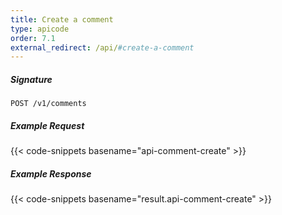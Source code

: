 ```yaml
---
title: Create a comment
type: apicode
order: 7.1
external_redirect: /api/#create-a-comment
---
```


##### Signature
`POST /v1/comments`
##### Example Request
{{< code-snippets basename="api-comment-create" >}}
##### Example Response
{{< code-snippets basename="result.api-comment-create" >}}
